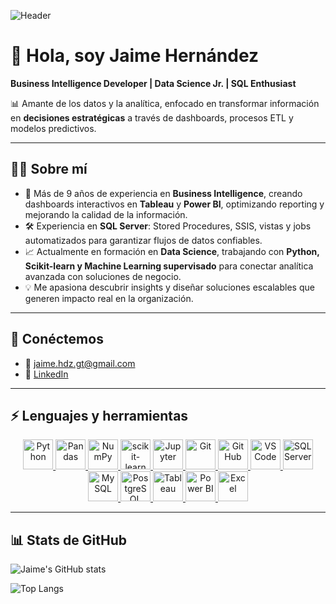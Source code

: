 <!-- Encabezado con banner -->
![Header](https://your-image-link-here.com/banner.png)

# 👋 Hola, soy Jaime Hernández  

**Business Intelligence Developer | Data Science Jr. | SQL Enthusiast**  

📊 Amante de los datos y la analítica, enfocado en transformar información en **decisiones estratégicas** a través de dashboards, procesos ETL y modelos predictivos.  

---

## 👨‍💻 Sobre mí  

- 🚀 Más de 9 años de experiencia en **Business Intelligence**, creando dashboards interactivos en **Tableau** y **Power BI**, optimizando reporting y mejorando la calidad de la información.  
- 🛠️ Experiencia en **SQL Server**: Stored Procedures, SSIS, vistas y jobs automatizados para garantizar flujos de datos confiables.  
- 📈 Actualmente en formación en **Data Science**, trabajando con **Python, Scikit-learn y Machine Learning supervisado** para conectar analítica avanzada con soluciones de negocio.  
- 💡 Me apasiona descubrir insights y diseñar soluciones escalables que generen impacto real en la organización.  

---

## 🔗 Conéctemos  

- 📧 [jaime.hdz.gt@gmail.com](mailto:jaime.tucorreo@gmail.com)  
- 💼 [LinkedIn](https://linkedin.com/in/jaime-hdz/)  


---

## ⚡ Lenguajes y herramientas  

<!-- Rejilla de iconos -->
<p align="center">
  <!-- Python -->
  <a href="https://www.python.org" target="_blank" rel="noreferrer">
    <img src="https://cdn.jsdelivr.net/gh/devicons/devicon/icons/python/python-original.svg" alt="Python" height="48"/>
  </a>
  <!-- Pandas -->
  <a href="https://pandas.pydata.org/" target="_blank" rel="noreferrer">
    <img src="https://cdn.jsdelivr.net/gh/devicons/devicon/icons/pandas/pandas-original.svg" alt="Pandas" height="48"/>
  </a>
  <!-- NumPy -->
  <a href="https://numpy.org/" target="_blank" rel="noreferrer">
    <img src="https://cdn.jsdelivr.net/gh/devicons/devicon/icons/numpy/numpy-original.svg" alt="NumPy" height="48"/>
  </a>
  <!-- scikit-learn -->
  <a href="https://scikit-learn.org/" target="_blank" rel="noreferrer">
    <img src="https://cdn.jsdelivr.net/gh/devicons/devicon/icons/scikitlearn/scikitlearn-original.svg" alt="scikit-learn" height="48"/>
  </a>
  <!-- Jupyter -->
  <a href="https://jupyter.org/" target="_blank" rel="noreferrer">
    <img src="https://cdn.jsdelivr.net/gh/devicons/devicon/icons/jupyter/jupyter-original.svg" alt="Jupyter" height="48"/>
  </a>
  <!-- Git -->
  <a href="https://git-scm.com/" target="_blank" rel="noreferrer">
    <img src="https://cdn.jsdelivr.net/gh/devicons/devicon/icons/git/git-original.svg" alt="Git" height="48"/>
  </a>
  <!-- GitHub -->
  <a href="https://github.com/" target="_blank" rel="noreferrer">
    <img src="https://cdn.jsdelivr.net/gh/devicons/devicon/icons/github/github-original.svg" alt="GitHub" height="48"/>
  </a>
  <!-- VS Code -->
  <a href="https://code.visualstudio.com/" target="_blank" rel="noreferrer">
    <img src="https://cdn.jsdelivr.net/gh/devicons/devicon/icons/vscode/vscode-original.svg" alt="VS Code" height="48"/>
  </a>
  <!-- SQL Server -->
  <a href="https://www.microsoft.com/sql-server" target="_blank" rel="noreferrer">
    <img src="https://cdn.jsdelivr.net/gh/devicons/devicon/icons/microsoftsqlserver/microsoftsqlserver-plain.svg" alt="SQL Server" height="48"/>
  </a>
  <!-- MySQL -->
  <a href="https://www.mysql.com/" target="_blank" rel="noreferrer">
    <img src="https://cdn.jsdelivr.net/gh/devicons/devicon/icons/mysql/mysql-original.svg" alt="MySQL" height="48"/>
  </a>
  <!-- PostgreSQL -->
  <a href="https://www.postgresql.org/" target="_blank" rel="noreferrer">
    <img src="https://cdn.jsdelivr.net/gh/devicons/devicon/icons/postgresql/postgresql-original.svg" alt="PostgreSQL" height="48"/>
  </a>
  <!-- Tableau (simpleicons, monocromo) -->
  <a href="https://www.tableau.com/" target="_blank" rel="noreferrer">
    <img src="https://raw.githubusercontent.com/simple-icons/simple-icons/develop/icons/tableau.svg" alt="Tableau" height="48"/>
  </a>
  <!-- Power BI (simpleicons, monocromo) -->
  <a href="https://powerbi.microsoft.com/" target="_blank" rel="noreferrer">
    <img src="https://raw.githubusercontent.com/simple-icons/simple-icons/develop/icons/powerbi.svg" alt="Power BI" height="48"/>
  </a>
  <!-- Excel (simpleicons, monocromo) -->
  <a href="https://www.microsoft.com/microsoft-365/excel" target="_blank" rel="noreferrer">
    <img src="https://raw.githubusercontent.com/simple-icons/simple-icons/develop/icons/microsoftexcel.svg" alt="Excel" height="48"/>
  </a>
</p>



---

## 📊 Stats de GitHub  

![Jaime's GitHub stats](https://github-readme-stats.vercel.app/api?username=jaimehdzgt&show_icons=true&theme=radical)

![Top Langs](https://github-readme-stats.vercel.app/api/top-langs/?username=jaimehdzgt&layout=compact&theme=radical)
